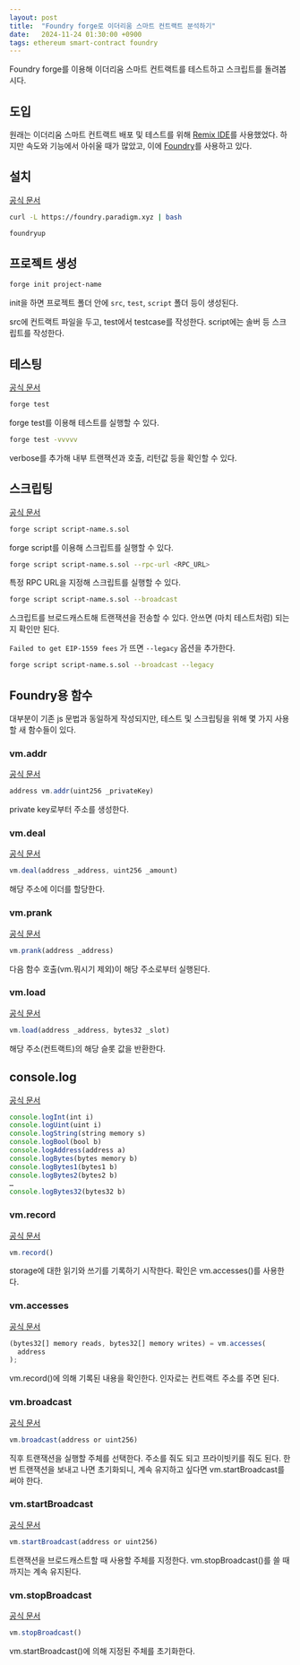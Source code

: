 ```yaml
---
layout: post
title:  "Foundry forge로 이더리움 스마트 컨트랙트 분석하기"
date:   2024-11-24 01:30:00 +0900
tags: ethereum smart-contract foundry
---
```


Foundry forge를 이용해 이더리움 스마트 컨트랙트를 테스트하고 스크립트를 돌려봅시다.

## 도입
원래는 이더리움 스마트 컨트랙트 배포 및 테스트를 위해 [Remix IDE](https://remix.ethereum.org/)를 사용했었다.
하지만 속도와 기능에서 아쉬울 때가 많았고, 이에 [Foundry](https://github.com/foundry-rs/foundry)를 사용하고 있다.

## 설치
[공식 문서](https://book.getfoundry.sh/getting-started/installation)

```bash
curl -L https://foundry.paradigm.xyz | bash
```

```bash
foundryup
```

## 프로젝트 생성

```bash
forge init project-name
```

init을 하면 프로젝트 폴더 안에 `src`, `test`, `script` 폴더 등이 생성된다.

src에 컨트랙트 파일을 두고, test에서  testcase를 작성한다. script에는 솔버 등 스크립트를 작성한다.

## 테스팅
[공식 문서](https://book.getfoundry.sh/reference/forge/forge-test)
```bash
forge test
```
forge test를 이용해 테스트를 실행할 수 있다. 

```bash
forge test -vvvvv
```
verbose를 추가해 내부 트랜잭션과 호출, 리턴값 등을 확인할 수 있다.

## 스크립팅
[공식 문서](https://book.getfoundry.sh/reference/forge/forge-script)
```bash
forge script script-name.s.sol
```
forge script를 이용해 스크립트를 실행할 수 있다.

```bash
forge script script-name.s.sol --rpc-url <RPC_URL>
```
특정 RPC URL을 지정해 스크립트를 실행할 수 있다.

```bash
forge script script-name.s.sol --broadcast
```
스크립트를 브로드캐스트해 트랜잭션을 전송할 수 있다. 안쓰면 (마치 테스트처럼) 되는지 확인만 된다.

`Failed to get EIP-1559 fees` 가 뜨면 `--legacy` 옵션을 추가한다.

```bash
forge script script-name.s.sol --broadcast --legacy
```


## Foundry용 함수
대부분이 기존 js 문법과 동일하게 작성되지만, 테스트 및 스크립팅을 위해 몇 가지 사용할 새 함수들이 있다.

### vm.addr
[공식 문서](https://book.getfoundry.sh/cheatcodes/addr)
```js
address vm.addr(uint256 _privateKey)
```
private key로부터 주소를 생성한다.

### vm.deal
[공식 문서](https://book.getfoundry.sh/cheatcodes/deal)
```js
vm.deal(address _address, uint256 _amount)
```
해당 주소에 이더를 할당한다.

### vm.prank
[공식 문서](https://book.getfoundry.sh/cheatcodes/prank)
```js
vm.prank(address _address)
```
다음 함수 호출(vm.뭐시기 제외)이 해당 주소로부터 실행된다.

### vm.load
[공식 문서](https://book.getfoundry.sh/cheatcodes/load)
```js
vm.load(address _address, bytes32 _slot)
```
해당 주소(컨트랙트)의 해당 슬롯 값을 반환한다.

## console.log
[공식 문서](https://book.getfoundry.sh/reference/forge-std/console-log)
```js
console.logInt(int i)
console.logUint(uint i)
console.logString(string memory s)
console.logBool(bool b)
console.logAddress(address a)
console.logBytes(bytes memory b)
console.logBytes1(bytes1 b)
console.logBytes2(bytes2 b)
…
console.logBytes32(bytes32 b)
```

### vm.record
[공식 문서](https://book.getfoundry.sh/cheatcodes/record)
```js
vm.record()
```
storage에 대한 읽기와 쓰기를 기록하기 시작한다. 확인은 vm.accesses()를 사용한다.

### vm.accesses
[공식 문서](https://book.getfoundry.sh/cheatcodes/accesses)
```js
(bytes32[] memory reads, bytes32[] memory writes) = vm.accesses(
  address
);
```
vm.record()에 의해 기록된 내용을 확인한다.
인자로는 컨트랙트 주소를 주면 된다.

### vm.broadcast
[공식 문서](https://book.getfoundry.sh/cheatcodes/broadcast)
```js
vm.broadcast(address or uint256)
```
직후 트랜잭션을 실행할 주체를 선택한다.
주소를 줘도 되고 프라이빗키를 줘도 된다.
한번 트랜잭션을 보내고 나면 초기화되니, 계속 유지하고 싶다면 vm.startBroadcast를 써야 한다.

### vm.startBroadcast
[공식 문서](https://book.getfoundry.sh/cheatcodes/start-broadcast)
```js
vm.startBroadcast(address or uint256)
```
트랜잭션을 브로드캐스트할 때 사용할 주체를 지정한다. vm.stopBroadcast()를 쓸 때까지는 계속 유지된다.

### vm.stopBroadcast
[공식 문서](https://book.getfoundry.sh/cheatcodes/stop-broadcast)
```js
vm.stopBroadcast()
```
vm.startBroadcast()에 의해 지정된 주체를 초기화한다.
